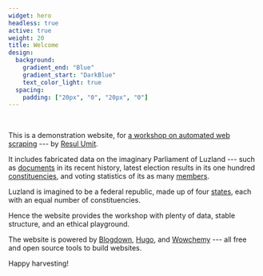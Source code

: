```yaml
---
widget: hero
headless: true
active: true
weight: 20
title: Welcome 
design:
  background:
    gradient_end: "Blue"
    gradient_start: "DarkBlue"
    text_color_light: true
  spacing:
    padding: ["20px", "0", "20px", "0"]
---
```


<br>

This is a demonstration website, for [a workshop on automated web scraping](https://github.com/resulumit/scrp_workshop) --- by [Resul Umit](https://resulumit.com/).

It includes fabricated data on the imaginary Parliament of Luzland --- such as  [documents](documents/) in its recent history, latest election results in its one hundred [constituencies](constituencies/), and voting statistics of its as many [members](members/).

Luzland is imagined to be a federal republic, made up of four [states](states/), each with an equal number of constituencies.

Hence the website provides the workshop with plenty of data, stable structure, and an ethical playground.

The website is powered by [Blogdown](https://github.com/rstudio/blogdown), [Hugo](https://gohugo.io/), and [Wowchemy](https://github.com/wowchemy) --- all free and open source tools to build websites.

Happy harvesting! 